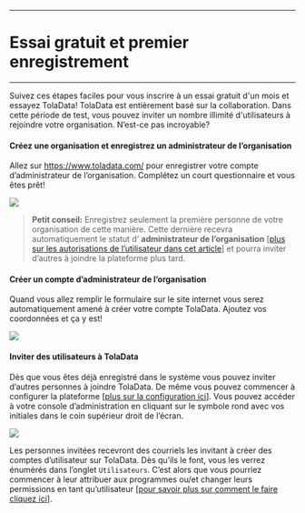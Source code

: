 ****
# Essai gratuit et premier enregistrement
---

Suivez ces étapes faciles pour vous inscrire à un essai gratuit d'un mois et essayez TolaData! 
TolaData est entièrement basé sur la collaboration. Dans cette période de test, vous pouvez inviter un nombre illimité d'utilisateurs à rejoindre votre organisation. N’est-ce pas incroyable?

#### Créez une organisation et enregistrez un administrateur de l’organisation
Allez sur https://www.toladata.com/ pour enregistrer votre compte d’administrateur de l’organisation. Complétez un court questionnaire et vous êtes prêt!

![](/assets_en/sign_up.PNG)

> **Petit conseil:** 
> Enregistrez seulement la première personne de votre organisation de cette manière. Cette dernière recevra automatiquement le statut d’ **administrateur de l’organisation** [[plus sur les autorisations de l’utilisateur dans cet article](https://help.toladata.com/fr/admin-console/users.html)] et pourra inviter d’autres à joindre la plateforme plus tard.

#### Créer un compte d’administrateur de l’organisation
Quand vous allez remplir le formulaire sur le site internet vous serez automatiquement amené à créer votre compte TolaData. Ajoutez vos coordonnées et ça y est! 

![](/assets_en/register.PNG)


#### Inviter des utilisateurs à TolaData
Dès que vous êtes déjà enregistré dans le système vous pouvez inviter d’autres personnes à joindre TolaData. De même vous pouvez commencer à configurer la plateforme [[plus sur la configuration ici](https://help.toladata.com/fr/admin-console/configuration.html)]. Vous pouvez accéder à votre console d’administration en cliquant sur le symbole rond avec vos initiales dans le coin supérieur droit de l’écran.

![](/assets_en/invite_trial.PNG)

Les personnes invitées recevront des courriels les invitant à créer des comptes d’utilisateur sur TolaData. Dès qu’ils le font, vous les verrez énumérés dans l’onglet `Utilisateurs`. C’est alors que vous pourriez commencer à leur attribuer aux programmes ou/et changer leurs permissions en tant qu’utilisateur [[pour savoir plus sur comment le faire cliquez ici](https://help.toladata.com/fr/admin-console/users.html)].



